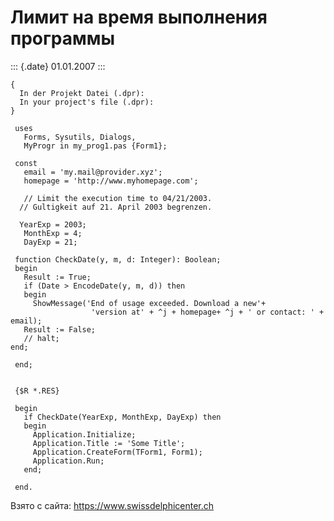 Лимит на время выполнения программы
===================================

::: {.date}
01.01.2007
:::

    { 
      In der Projekt Datei (.dpr): 
      In your project's file (.dpr): 
    }
     
     uses
       Forms, Sysutils, Dialogs,
       MyProgr in my_prog1.pas {Form1};
     
     const
       email = 'my.mail@provider.xyz';
       homepage = 'http://www.myhomepage.com';
     
       // Limit the execution time to 04/21/2003. 
      // Gultigkeit auf 21. April 2003 begrenzen. 
     
      YearExp = 2003;
       MonthExp = 4;
       DayExp = 21;
     
     function CheckDate(y, m, d: Integer): Boolean;
     begin
       Result := True;
       if (Date > EncodeDate(y, m, d)) then
       begin
         ShowMessage('End of usage exceeded. Download a new'+
                      'version at' + ^j + homepage+ ^j + ' or contact: ' + email);
       Result := False;
       // halt; 
    end;
     
     end;
     
     
     {$R *.RES}
     
     begin
       if CheckDate(YearExp, MonthExp, DayExp) then
       begin
         Application.Initialize;
         Application.Title := 'Some Title';
         Application.CreateForm(TForm1, Form1);
         Application.Run;
       end;
     
     end.
     

Взято с сайта: <https://www.swissdelphicenter.ch>
